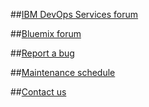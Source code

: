 ##[IBM DevOps Services forum](https://developer.ibm.com/answers?community=jazzhub)

##[Bluemix forum](https://developer.ibm.com/answers?community=bluemix)

##[Report a bug](https://hub.jazz.net/ccm01/web/projects/srich%20|%20JazzHub#action=com.ibm.team.dashboard.viewDashboard)

##[Maintenance schedule](https://hub.jazz.net/maintenance/)

##[Contact us](https://hub.jazz.net/help)

